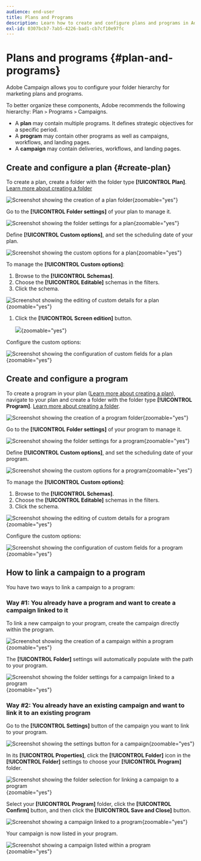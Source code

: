 ```yaml
---
audience: end-user
title: Plans and Programs
description: Learn how to create and configure plans and programs in Adobe Campaign
exl-id: 0307bcb7-7ab5-4226-bad1-cb7cf10e97fc
---
```

# Plans and programs {#plan-and-programs}

Adobe Campaign allows you to configure your folder hierarchy for marketing plans and programs.

To better organize these components, Adobe recommends the following hierarchy: Plan `>` Programs `>` Campaigns.

* A **plan** may contain multiple programs. It defines strategic objectives for a specific period.
* A **program** may contain other programs as well as campaigns, workflows, and landing pages.
* A **campaign** may contain deliveries, workflows, and landing pages.

## Create and configure a plan {#create-plan}

To create a plan, create a folder with the folder type **[!UICONTROL Plan]**. [Learn more about creating a folder](../get-started/work-with-folders.md)

![Screenshot showing the creation of a plan folder](assets/plan_create.png){zoomable="yes"}

Go to the **[!UICONTROL Folder settings]** of your plan to manage it.

![Screenshot showing the folder settings for a plan](assets/plan_settings.png){zoomable="yes"}

Define **[!UICONTROL Custom options]**, and set the scheduling date of your plan.

![Screenshot showing the custom options for a plan](assets/plan_options.png){zoomable="yes"}

To manage the **[!UICONTROL Custom options]**:

1. Browse to the **[!UICONTROL Schemas]**.
1. Choose the **[!UICONTROL Editable]** schemas in the filters.
1. Click the schema.

![Screenshot showing the editing of custom details for a plan](assets/plan_edit.png){zoomable="yes"}

1. Click the **[!UICONTROL Screen edition]** button.

    ![](assets/plan_edit2.png){zoomable="yes"}

Configure the custom options:

![Screenshot showing the configuration of custom fields for a plan](assets/plan_customfields.png){zoomable="yes"}

## Create and configure a program

To create a program in your plan ([Learn more about creating a plan](#create-plan)), navigate to your plan and create a folder with the folder type **[!UICONTROL Program]**. [Learn more about creating a folder](../get-started/work-with-folders.md).

![Screenshot showing the creation of a program folder](assets/program_create.png){zoomable="yes"}

Go to the **[!UICONTROL Folder settings]** of your program to manage it.

![Screenshot showing the folder settings for a program](assets/program_settings.png){zoomable="yes"}

Define **[!UICONTROL Custom options]**, and set the scheduling date of your program.

![Screenshot showing the custom options for a program](assets/program_options.png){zoomable="yes"}

To manage the **[!UICONTROL Custom options]**:

1. Browse to the **[!UICONTROL Schemas]**.
1. Choose the **[!UICONTROL Editable]** schemas in the filters.
1. Click the schema.

![Screenshot showing the editing of custom details for a program](assets/program_edit.png){zoomable="yes"}

Configure the custom options:

![Screenshot showing the configuration of custom fields for a program](assets/program_customfields.png){zoomable="yes"}

## How to link a campaign to a program

You have two ways to link a campaign to a program:

### Way #1: You already have a program and want to create a campaign linked to it

To link a new campaign to your program, create the campaign directly within the program.

![Screenshot showing the creation of a campaign within a program](assets/program_campaign_create.png){zoomable="yes"}

The **[!UICONTROL Folder]** settings will automatically populate with the path to your program.

![Screenshot showing the folder settings for a campaign linked to a program](assets/program_campaign_folder.png){zoomable="yes"}

### Way #2: You already have an existing campaign and want to link it to an existing program

Go to the **[!UICONTROL Settings]** button of the campaign you want to link to your program.

![Screenshot showing the settings button for a campaign](assets/campaign_settings.png){zoomable="yes"}

In its **[!UICONTROL Properties]**, click the **[!UICONTROL Folder]** icon in the **[!UICONTROL Folder]** settings to choose your **[!UICONTROL Program]** folder.

![Screenshot showing the folder selection for linking a campaign to a program](assets/campaign_folder.png){zoomable="yes"}

Select your **[!UICONTROL Program]** folder, click the **[!UICONTROL Confirm]** button, and then click the **[!UICONTROL Save and Close]** button.

![Screenshot showing a campaign linked to a program](assets/campaign_linked.png){zoomable="yes"}

Your campaign is now listed in your program.

![Screenshot showing a campaign listed within a program](assets/campaign_in_program.png){zoomable="yes"}